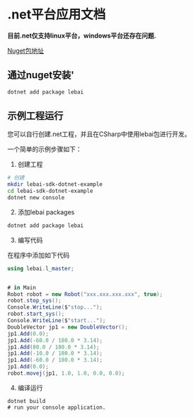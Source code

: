 # .net平台应用文档

**目前.net仅支持linux平台，windows平台还存在问题.**

[Nuget包地址](https://www.nuget.org/packages/lebai/)

## 通过nuget安装'

```bash
dotnet add package lebai
```

## 示例工程运行

您可以自行创建.net工程，并且在CSharp中使用lebai包进行开发。

一个简单的示例步骤如下：

1. 创建工程


```bash
# 创建
mkdir lebai-sdk-dotnet-example
cd lebai-sdk-dotnet-example
dotnet new console
```

2. 添加lebai packages

```bash
dotnet add package lebai
```

3. 编写代码


在程序中添加如下代码

```c#
using lebai.l_master;


# in Main
Robot robot = new Robot("xxx.xxx.xxx.xxx", true);
robot.stop_sys();
Console.WriteLine($"stop...");
robot.start_sys();
Console.WriteLine($"start...");
DoubleVector jp1 = new DoubleVector();
jp1.Add(0.0);
jp1.Add(-60.0 / 180.0 * 3.14);
jp1.Add(80.0 / 180.0 * 3.14);
jp1.Add(-10.0 / 180.0 * 3.14);
jp1.Add(-60.0 / 180.0 * 3.14);
jp1.Add(0.0);
robot.movej(jp1, 1.0, 1.0, 0.0, 0.0);
```

4. 编译运行

```
dotnet build
# run your console application.
```



